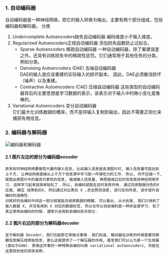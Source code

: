 ### 1. 自动编码器
自动编码器是一种神经网络，把它的输入转换为输出，主要有两个部分组成，包括编码器和解码器。
分类
1. Undercomplete Autoencoders缺失自动编码器   编码维度小于输入维度，
2. Regularized Autoencoders正规自动编码器
添加损失函数防止过拟合。
    + Sparse Autoencoders 稀疏自动编码器
    一种自动编码器，除了重建误差之外，还具有训练损失中的稀疏性惩罚。它们通常用于其他任务的分类，例如分类。
    + Denoising Autoencoders (DAE) 去噪自动编码器  
    DAE的输入是应该重建的实际输入的损坏副本。 因此，DAE必须撤消损坏（噪声）以及重建。
    + Contractive Autoencoders (CAE) 压缩自动编码器
    这些类型的自动编码器背后的主要思想是学习数据的表示，该表示对于输入中的微小变化是鲁棒的。
3. Variational Autoencoders 变分自动编码器  
它们最大化训练数据的概率，而不是将输入复制到输出，因此不需要正则化来捕获有用信息。

### 2. 编码器与解码器
![编码器和解码器](https://morvanzhou.github.io/static/results/ML-intro/auto3.png)
#### 2.1 图片左边的部分为编码器encoder
    原来有时神经网络要接受大量的输入信息, 比如输入信息是高清图片时, 输入信息量可能达到上千万, 让神经网络直接从上千万个信息源中学习是一件很吃力的工作. 所以, 何不压缩一下, 提取出原图片中的最具代表性的信息, 缩减输入信息量, 再把缩减过后的信息放进神经网络学习. 这样学习起来就简单轻松了. 所以, 自编码就能在这时发挥作用. 通过将原数据白色的X 压缩, 解压 成黑色的X, 然后通过对比黑白 X ,求出预测误差, 进行反向传递, 逐步提升自编码的准确性. 
    训练好的自编码中间这一部分就是能总结原数据的精髓. 可以看出, 从头到尾, 我们只用到了输入数据 X, 并没有用到 X 对应的数据标签, 所以也可以说自编码是一种非监督学习. 到了真正使用自编码的时候. 通常只会用到自编码前半部分.
#### 2.2 图片右边的部分为解码器decoder
    至于解码器 Decoder, 我们也能那它来做点事情. 我们知道, 解码器在训练的时候是要将精髓信息解压成原始信息, 那么这就提供了一个解压器的作用, 甚至我们可以认为是一个生成器 (类似于GAN). 那做这件事的一种特殊自编码叫做 variational autoencoders, 你能在这里找到他的具体说明.
